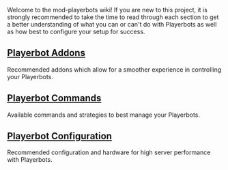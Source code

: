 Welcome to the mod-playerbots wiki! If you are new to this project, it is strongly recommended to take the time to read through each section to get a better understanding of what you can or can't do with Playerbots as well as how best to configure your setup for success.

## [Playerbot Addons](https://github.com/liyunfan1223/mod-playerbots/wiki/Playerbot-Add%E2%80%90ons)
Recommended addons which allow for a smoother experience in controlling your Playerbots.

## [Playerbot Commands](https://github.com/liyunfan1223/mod-playerbots/wiki/Playerbot-Commands)
Available commands and strategies to best manage your Playerbots.

## [Playerbot Configuration](https://github.com/liyunfan1223/mod-playerbots/wiki/Playerbot-Configuration)
Recommended configuration and hardware for high server performance with Playerbots.


